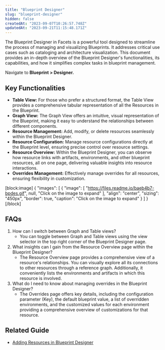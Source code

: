 ```yaml
---
title: "Blueprint Designer"
slug: "blueprint-designer"
hidden: false
createdAt: "2023-09-07T10:26:57.748Z"
updatedAt: "2023-09-21T11:15:48.171Z"
---
```

The Blueprint Designer in Facets is a powerful tool designed to streamline the process of managing and visualizing Blueprints. It addresses critical use cases such as cataloging and architecture visualization. This document provides an in-depth overview of the Blueprint Designer's functionalities, its capabilities, and how it simplifies complex tasks in blueprint management.

Navigate to **Blueprint > Designer.**

## Key Functionalities

- **Table View:** For those who prefer a structured format, the Table View provides a comprehensive tabular representation of all the Resources in the Blueprint.
- **Graph View:** The Graph View offers an intuitive, visual representation of the Blueprint, making it easy to understand the relationships between different components.
- **Resource Management:** Add, modify, or delete resources seamlessly within the Blueprint Designer.
- **Resource Configuration:** Manage resource configurations directly at the Blueprint level, ensuring precise control over resource settings.
- **Resource Overview:** Within the Blueprint Designer, you can observe how resource links with artifacts, environments, and other blueprint resources, all on one page, delivering valuable insights into resource interactions.
- **Overrides Management:** Effectively manage overrides for all resources, ensuring flexibility in customization.

[block:image]
{
  "images": [
    {
      "image": [
        "https://files.readme.io/baeb4b7-bpdes.gif",
        null,
        "Click on the image to expand"
      ],
      "align": "center",
      "sizing": "450px",
      "border": true,
      "caption": "Click on the image to expand"
    }
  ]
}
[/block]


## FAQs

1. How can I switch between Graph and Table views?
   - You can toggle between Graph and Table views using the view selector in the top right corner of the Blueprint Designer page.
2. What insights can I gain from the Resource Overview page within the Blueprint Designer?
   - The Resource Overview page provides a comprehensive view of a resource's relationships. You can visually explore all its connections to other resources through a reference graph. Additionally, it conveniently lists the environments and artifacts in which this resource is involved.
3. What do I need to know about managing overrides in the Blueprint Designer?
   - The Overrides page offers key details, including the configuration parameter (Key), the default blueprint value, a list of overridden environments, and the customized values for each environment providing a comprehensive overview of customizations for that resource.

## Related Guide

- [Adding Resources in Blueprint Designer](ref:adding-resources)